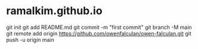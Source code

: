 # ramalkim.github.io
git init
git add README.md
git commit -m "first commit"
git branch -M main
git remote add origin https://github.com/owenfalculan/owen-falculan.git
git push -u origin main
